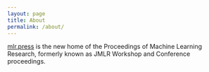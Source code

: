 ```yaml
---
layout: page
title: About
permalink: /about/
---
```


[mlr.press](mlr.press) is the new home of the Proceedings of Machine Learning Research, formerly known as JMLR Workshop and Conference proceedings. 